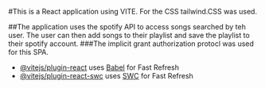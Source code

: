 #This is a React application using VITE. For the CSS tailwind.CSS was used.

##The application uses the spotify API to access songs searched by teh user. The user can then add songs to their playlist and save the playlist to their spotify account. 
###The implicit grant authorization protocl was used for this SPA.

- [@vitejs/plugin-react](https://github.com/vitejs/vite-plugin-react/blob/main/packages/plugin-react/README.md) uses [Babel](https://babeljs.io/) for Fast Refresh
- [@vitejs/plugin-react-swc](https://github.com/vitejs/vite-plugin-react-swc) uses [SWC](https://swc.rs/) for Fast Refresh
